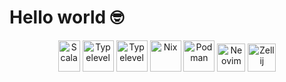 # Hello world 🤓
<p align="center">
  <img src="https://www.scala-lang.org/resources/img/frontpage/scala-spiral.png" alt="Scala" width="35" height="50"/>
  <img src="https://avatars.githubusercontent.com/u/3731824?s=280&v=4" alt="Typelevel" width="50" height="50"/>
  <img src="https://impurepics.com/images/impure-logo.png" alt="Typelevel" width="50" height="50"/>
  <img src="https://avatars.githubusercontent.com/u/487568?s=48&v=4" alt="Nix" width="50" height="50"/>
  <img src="https://podman.io/logos/optimized/podman-3-logo-266w-253h.webp" alt="Podman" width="50" height="50"/>
  <img src="https://avatars.githubusercontent.com/u/6471485?s=48&v=4" alt="Neovim" width="45" height="45"/>
  <img src="https://avatars.githubusercontent.com/u/73778475?s=48&v=4" alt="Zellij" width="45" height="45"/>
</p>
